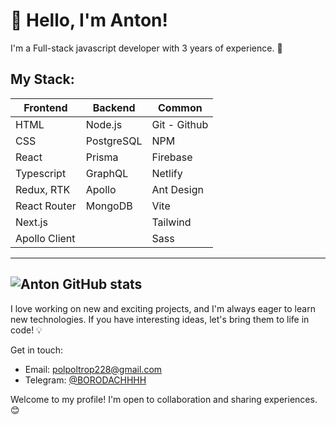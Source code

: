 # 👋 Hello, I'm Anton!

I'm a Full-stack javascript developer with 3 years of experience. 🚀

## My Stack:

| Frontend          | Backend            | Common              |
|-------------------|--------------------|---------------------|
| HTML              | Node.js            | Git - Github        |
| CSS               | PostgreSQL         | NPM | Yarn | Pnpm   |
| React             | Prisma             | Firebase            |
| Typescript        | GraphQL            | Netlify             |
| Redux, RTK        | Apollo             | Ant Design          |
| React Router      | MongoDB            | Vite                |
| Next.js           |                    | Tailwind            |
| Apollo Client     |                    | Sass                |

---
![Anton GitHub stats](https://github-readme-stats.vercel.app/api?username=anuraghazra&show_icons=true&theme=dracula)
---

I love working on new and exciting projects, and I'm always eager to learn new technologies.
If you have interesting ideas, let's bring them to life in code! 💡

Get in touch:
- Email: polpoltrop228@gmail.com
- Telegram: [@BORODACHHHH](https://t.me/BORODACHHHH)

Welcome to my profile! I'm open to collaboration and sharing experiences. 😊
